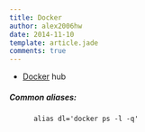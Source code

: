```yaml
---
title: Docker
author: alex2006hw
date: 2014-11-10
template: article.jade
comments: true
---
```


- [Docker](https://hub.docker.com/) hub

##### Common aliases:
```
      alias dl='docker ps -l -q'
```

